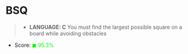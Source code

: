 # BSQ

> * __LANGUAGE: C__
> You must find the largest possible square on a board while avoiding obstacles

* Score: <span style="color:rgb(0, 255,0)">&#9724; 95.3% </span>
